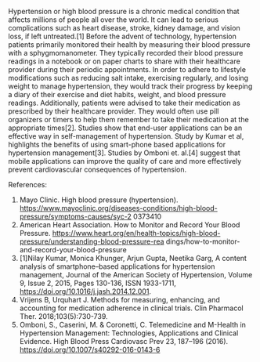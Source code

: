 Hypertension or high blood pressure is a chronic medical condition that affects millions of people all over the world. 
It can lead to serious complications such as heart disease, stroke, kidney damage, and vision loss, if left untreated.[1]
Before the advent of technology, hypertension patients primarily monitored their health by measuring their blood pressure with a sphygmomanometer. 
They typically recorded their blood pressure readings in a notebook or on paper charts to share with their healthcare provider during their periodic appointments. 
In order to adhere to lifestyle modifications such as reducing salt intake, exercising regularly, and losing weight to manage hypertension, they would track their progress by keeping a diary of their exercise and diet habits, weight, and blood pressure readings. 
Additionally, patients were advised to take their medication as prescribed by their healthcare provider. They would often use pill organizers or timers to help them remember to take their medication at the appropriate times[2].
Studies show that end-user applications can be an effective way in self-management of hypertension. 
Study by Kumar et al, highlights the benefits of using smart-phone based applications for hypertension management[3].
Studies by Omboni et. al.[4] suggest that mobile applications can improve the quality of care and more effectively prevent cardiovascular consequences of hypertension. 

References:
1. Mayo Clinic. High blood pressure (hypertension). https://www.mayoclinic.org/diseases-conditions/high-blood-pressure/symptoms-causes/syc-2 0373410 
2. American Heart Association. How to Monitor and Record Your Blood Pressure. https://www.heart.org/en/health-topics/high-blood-pressure/understanding-blood-pressure-rea dings/how-to-monitor-and-record-your-blood-pressure 
3. [1]Nilay Kumar, Monica Khunger, Arjun Gupta, Neetika Garg, A content analysis of smartphone–based applications for hypertension management, Journal of the American Society of Hypertension, Volume 9, Issue 2, 2015, Pages 130-136, ISSN 1933-1711, https://doi.org/10.1016/j.jash.2014.12.001.
4. Vrijens B, Urquhart J. Methods for measuring, enhancing, and accounting for medication adherence in clinical trials. Clin Pharmacol Ther. 2018;103(5):730-739. 
5. Omboni, S., Caserini, M. & Coronetti, C. Telemedicine and M-Health in Hypertension Management: Technologies, Applications and Clinical Evidence. High Blood Press Cardiovasc Prev 23, 187–196 (2016). https://doi.org/10.1007/s40292-016-0143-6
